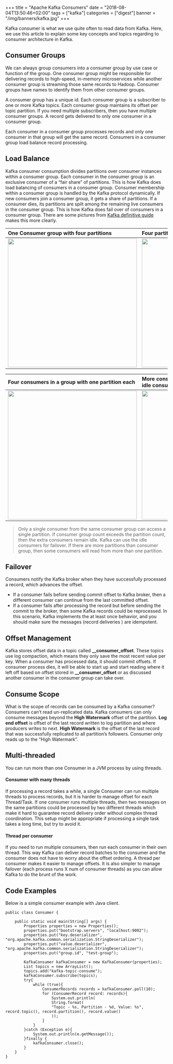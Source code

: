 +++
title = "Apache Kafka Consumers"
date = "2018-08-04T13:50:46+02:00"
tags = ["kafka"]
categories = ["digest"]
banner = "/img/banners/kafka.jpg"
+++

Kafka consumer is what we use quite often to read data from Kafka. Here, we use this article to explain some key concepts and topics regarding to consumer architecture in Kafka.

## Consumer Groups

We can always group consumers into a consumer group by use case or function of the group. One consumer group might be responsible for delivering records to high-speed, in-memory microservices while another consumer group is streaming those same records to Hadoop. Consumer groups have names to identify them from other consumer groups.

A consumer group has a unique id. Each consumer group is a subscriber to one or more Kafka topics. Each consumer group maintains its offset per topic partition. If you need multiple subscribers, then you have multiple consumer groups. A record gets delivered to only one consumer in a consumer group.

Each consumer in a consumer group processes records and only one consumer in that group will get the same record. Consumers in a consumer group load balance record processing.

## Load Balance
Kafka consumer consumption divides partitions over consumer instances within a consumer group. Each consumer in the consumer group is an exclusive consumer of a “fair share” of partitions. This is how Kafka does load balancing of consumers in a consumer group. Consumer membership within a consumer group is handled by the Kafka protocol dynamically. If new consumers join a consumer group, it gets a share of partitions. If a consumer dies, its partitions are split among the remaining live consumers in the consumer group. This is how Kafka does fail over of consumers in a consumer group. There are some pictures from [Kafka definitive guide](https://www.safaribooksonline.com/library/view/kafka-the-definitive/9781491936153/ch04.html) makes this more clearly.

|One Consumer group with four partitions|Four partitions split to two consumers in a group.|
|:----------|:-------------|
|<img src="/img/banners/kafka_consumer_group_1.png" width="400" />|<img src="/img/banners/kafka_consumer_group_2.png" width="400" />| 

|Four consumers in a group with one partition each|More consumers in a group than partitions means idle consumers.|
|:----------|:-------------|
|<img src="/img/banners/kafka_consumer_group_3.png" width="400" />|<img src="/img/banners/kafka_consumer_group_4.png" width="400" /> |

>Only a single consumer from the same consumer group can access a single partition. If consumer group count exceeds the partition count, then the extra consumers remain idle. Kafka can use the idle consumers for failover. If there are more partitions than consumer group, then some consumers will read from more than one partition.

## Failover
Consumers notify the Kafka broker when they have successfully processed a record, which advances the offset.
* If a consumer fails before sending commit offset to Kafka broker, then a different consumer can continue from the last committed offset.
* If a consumer fails after processing the record but before sending the commit to the broker, then some Kafka records could be reprocessed. In this scenario, Kafka implements the at least once behavior, and you should make sure the messages (record deliveries ) are idempotent.

## Offset Management
Kafka stores offset data in a topic called **\_\_consumer_offset**. These topics use log compaction, which means they only save the most recent value per key.
When a consumer has processed data, it should commit offsets. If consumer process dies, it will be able to start up and start reading where it left off based on offset stored in **\_\_consumer_offset** or as discussed another consumer in the consumer group can take over.

## Consume Scope
What is the scope of records can be consumed by a Kafka consumer? Consumers can’t read un-replicated data. Kafka consumers can only consume messages beyond the **High Watermark** offset of the partition. **Log end offset** is offset of the last record written to log partition and where producers writes to next.
**High Watermark** is the offset of the last record that was successfully replicated to all partition’s followers. Consumer only reads up to the “High Watermark”.

## Multi-threaded
You can run more than one Consumer in a JVM process by using threads.
#### Consumer with many threads
If processing a record takes a while, a single Consumer can run multiple threads to process records, but it is harder to manage offset for each Thread/Task. If one consumer runs multiple threads, then two messages on the same partitions could be processed by two different threads which make it hard to guarantee record delivery order without complex thread coordination. This setup might be appropriate if processing a single task takes a long time, but try to avoid it.


#### Thread per consumer
If you need to run multiple consumers, then run each consumer in their own thread. This way Kafka can deliver record batches to the consumer and the consumer does not have to worry about the offset ordering. A thread per consumer makes it easier to manage offsets. It is also simpler to manage failover (each process runs X num of consumer threads) as you can allow Kafka to do the brunt of the work.

## Code Examples
Below is a simple consumer example with Java client.
```
public class Consumer {

    public static void main(String[] args) {
        Properties properties = new Properties();
        properties.put("bootstrap.servers", "localhost:9092");
        properties.put("key.deserializer", "org.apache.kafka.common.serialization.StringDeserializer");
        properties.put("value.deserializer", "org.apache.kafka.common.serialization.StringDeserializer");
        properties.put("group.id", "test-group");

        KafkaConsumer kafkaConsumer = new KafkaConsumer(properties);
        List topics = new ArrayList();
        topics.add("kafka-topic-consume");
        kafkaConsumer.subscribe(topics);
        try{
            while (true){
                ConsumerRecords records = kafkaConsumer.poll(10);
                for (ConsumerRecord record: records){
                    System.out.println(
					String.format(
					"Topic - %s, Partition - %d, Value: %s", record.topic(), record.partition(), record.value()
					));
                }
            }
        }catch (Exception e){
            System.out.println(e.getMessage());
        }finally {
            kafkaConsumer.close();
        }
    }
}
```